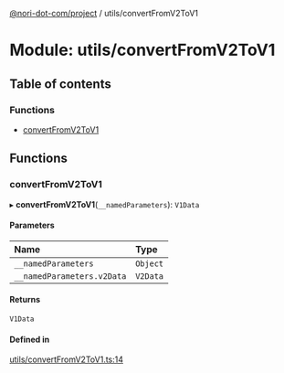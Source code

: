 [@nori-dot-com/project](../README.md) / utils/convertFromV2ToV1

# Module: utils/convertFromV2ToV1

## Table of contents

### Functions

- [convertFromV2ToV1](utils_convertFromV2ToV1.md#convertfromv2tov1)

## Functions

### convertFromV2ToV1

▸ **convertFromV2ToV1**(`__namedParameters`): `V1Data`

#### Parameters

| Name | Type |
| :------ | :------ |
| `__namedParameters` | `Object` |
| `__namedParameters.v2Data` | `V2Data` |

#### Returns

`V1Data`

#### Defined in

[utils/convertFromV2ToV1.ts:14](https://github.com/nori-dot-eco/nori-dot-com/blob/4a106bf/packages/project/src/utils/convertFromV2ToV1.ts#L14)
